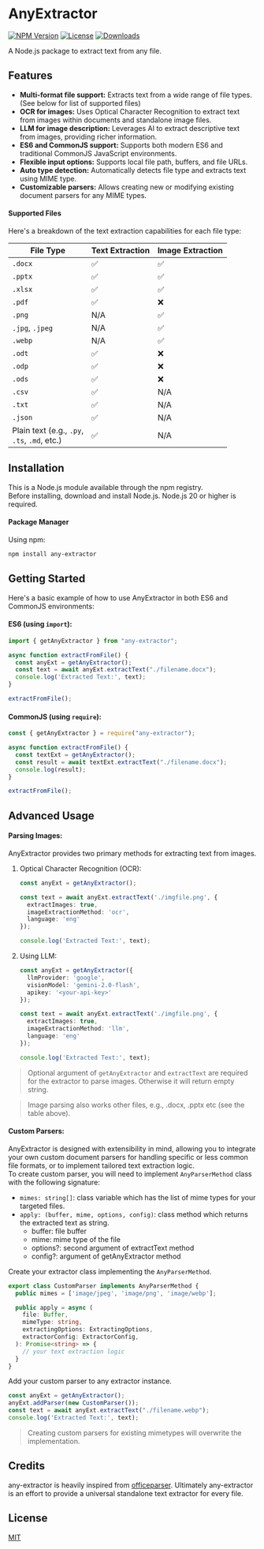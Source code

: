 # AnyExtractor

[![NPM Version](https://img.shields.io/npm/v/any-extractor)](https://www.npmjs.com/package/any-extractor)
[![License](https://img.shields.io/npm/l/any-extractor)](https://www.npmjs.com/package/any-extractor)
[![Downloads](https://img.shields.io/npm/dm/any-extractor)](https://www.npmjs.com/package/any-extractor)

A Node.js package to extract text from any file.

## Features
* **Multi-format file support:** Extracts text from a wide range of file types. (See below for list of supported files)
* **OCR for images:** Uses Optical Character Recognition to extract text from images within documents and standalone image files.
* **LLM for image description:** Leverages AI to extract descriptive text from images, providing richer information.
* **ES6 and CommonJS support:** Supports both modern ES6 and traditional CommonJS JavaScript environments.
* **Flexible input options:** Supports local file path, buffers, and file URLs.
* **Auto type detection:** Automatically detects file type and extracts text using MIME type.
* **Customizable parsers:** Allows creating new or modifying existing document parsers for any MIME types.

#### Supported Files

Here's a breakdown of the text extraction capabilities for each file type:

| File Type       | Text Extraction       | Image Extraction  |
| ----------     | -------------------- | ---------------  |
| `.docx`         | ✅                    | ✅                |
| `.pptx`         | ✅                    | ✅                |
| `.xlsx`         | ✅                    | ✅                |
| `.pdf`          | ✅                    | ❌                |
| `.png`          | N/A                   | ✅                |
| `.jpg`, `.jpeg` | N/A                   | ✅                |
| `.webp`         | N/A                   | ✅                |
| `.odt`          | ✅                   | ❌                |
| `.odp`          | ✅                   | ❌                |
| `.ods`          | ✅                   | ❌                |
| `.csv`          | ✅                   | N/A                |
| `.txt`          | ✅                   | N/A                |
| `.json`          | ✅                   | N/A                |
| Plain text (e.g., `.py`,<br> `.ts`, `.md`, etc.) | ✅          | N/A

## Installation

This is a Node.js module available through the npm registry.<br>
Before installing, download and install Node.js. Node.js 20 or higher is required.

#### Package Manager

Using npm:
```bash
npm install any-extractor
```

## Getting Started

Here's a basic example of how to use AnyExtractor in both ES6 and CommonJS environments:

#### ES6 (using `import`):

```ts
import { getAnyExtractor } from "any-extractor";

async function extractFromFile() {
  const anyExt = getAnyExtractor();
  const text = await anyExt.extractText("./filename.docx");
  console.log('Extracted Text:', text);
}

extractFromFile();
```

#### CommonJS (using `require`):

```ts
const { getAnyExtractor } = require("any-extractor");

async function extractFromFile() {
  const textExt = getAnyExtractor();
  const result = await textExt.extractText("./filename.docx");
  console.log(result);
}

extractFromFile();
```

## Advanced Usage

#### Parsing Images:
AnyExtractor provides two primary methods for extracting text from images.

1. Optical Character Recognition (OCR):<br>
    ```ts
    const anyExt = getAnyExtractor();

    const text = await anyExt.extractText('./imgfile.png', {
      extractImages: true,
      imageExtractionMethod: 'ocr',
      language: 'eng'
    });

    console.log('Extracted Text:', text);
    ```

2. Using LLM:<br>
    ```ts
    const anyExt = getAnyExtractor({
      llmProvider: 'google',
      visionModel: 'gemini-2.0-flash',
      apikey: '<your-api-key>'
    });

    const text = await anyExt.extractText('./imgfile.png', {
      extractImages: true,
      imageExtractionMethod: 'llm',
      language: 'eng'
    });

    console.log('Extracted Text:', text);
    ```

> Optional argument of `getAnyExtractor` and `extractText` are required for the extractor to parse images. Otherwise it will return empty string.

> Image parsing also works other files, e.g., .docx, .pptx etc (see the table above).

#### Custom Parsers:

AnyExtractor is designed with extensibility in mind, allowing you to integrate your own custom document parsers for handling specific or less common file formats, or to implement tailored text extraction logic.<br>
To create custom parser, you will need to implement `AnyParserMethod` class with the following signature:

- `mimes: string[]`: class variable which has the list of mime types for your targeted files.
- `apply: (buffer, mime, options, config)`: class method which returns the extracted text as string.
    + buffer: file buffer
    + mime: mime type of the file
    + options?: second argument of extractText method
    + config?: argument of getAnyExtractor method

Create your extractor class implementing the `AnyParserMethod`.
```ts
export class CustomParser implements AnyParserMethod {
  public mimes = ['image/jpeg', 'image/png', 'image/webp'];

  public apply = async (
    file: Buffer,
    mimeType: string,
    extractingOptions: ExtractingOptions,
    extractorConfig: ExtractorConfig,
  ): Promise<string> => {
    // your text extraction logic
  }
}
```

Add your custom parser to any extractor instance.
```ts
const anyExt = getAnyExtractor();
anyExt.addParser(new CustomParser());
const text = await anyExt.extractText("./filename.webp");
console.log('Extracted Text:', text);
```

> Creating custom parsers for existing mimetypes will overwrite the implementation.

## Credits
any-extractor is heavily inspired from [officeparser](https://www.npmjs.com/package/officeparser). Ultimately any-extractor is an effort to provide a universal standalone text extractor for every file.

## License
[MIT](https://github.com/pranit-sh/any-extractor/blob/main/LICENSE)